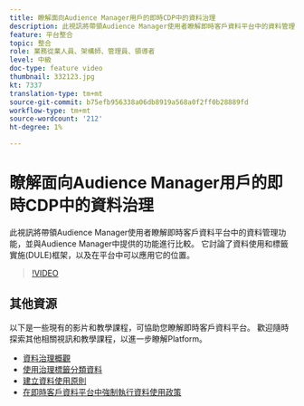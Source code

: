 ```yaml
---
title: 瞭解面向Audience Manager用戶的即時CDP中的資料治理
description: 此視訊將帶領Audience Manager使用者瞭解即時客戶資料平台中的資料管理功能，並與Audience Manager中提供的功能進行比較。 它討論了資料使用和標籤實施(DULE)框架，以及在平台中可以應用它的位置。
feature: 平台整合
topic: 整合
role: 業務從業人員、架構師、管理員、領導者
level: 中級
doc-type: feature video
thumbnail: 332123.jpg
kt: 7337
translation-type: tm+mt
source-git-commit: b75efb956338a06db8919a568a0f2ff0b28889fd
workflow-type: tm+mt
source-wordcount: '212'
ht-degree: 1%

---
```



# 瞭解面向Audience Manager用戶的即時CDP中的資料治理

此視訊將帶領Audience Manager使用者瞭解即時客戶資料平台中的資料管理功能，並與Audience Manager中提供的功能進行比較。 它討論了資料使用和標籤實施(DULE)框架，以及在平台中可以應用它的位置。

>[!VIDEO](https://video.tv.adobe.com/v/332123/?quality=12&learn=on)

## 其他資源

以下是一些現有的影片和教學課程，可協助您瞭解即時客戶資料平台。 歡迎隨時探索其他相關視訊和教學課程，以進一步瞭解Platform。

* [資料治理概觀](https://experienceleague.adobe.com/docs/platform-learn/tutorials/data-governance/understanding-data-governance.html?lang=en#data-governance)
* [使用治理標籤分類資料](https://experienceleague.adobe.com/docs/platform-learn/tutorials/data-governance/classify-data-using-governance-labels.html?lang=en#data-governance)
* [建立資料使用原則](https://experienceleague.adobe.com/docs/platform-learn/tutorials/data-governance/create-data-usage-policies.html?lang=en#data-governance)
* [在即時客戶資料平台中強制執行資料使用政策](https://experienceleague.adobe.com/docs/platform-learn/tutorials/data-governance/enforce-data-usage-policies-in-real-time-cdp.html?lang=en#data-governance)

